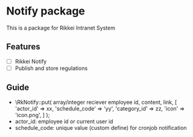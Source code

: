 Notify package
===

This is a package for Rikkei Intranet System

Features
---

- [ ] Rikkei Notify
- [ ] Publish and store regulations

Guide
---
- \RkNotify::put(
    array/integer reciever employee id,
    content,
    link,
    [
        'actor_id' => xx,
        'schedule_code' => 'yy',
        'category_id' => zz,
        'icon' => 'icon.png',
    ]
);
- actor_id: employee id or current user id
- schedule_code: unique value (custom define) for cronjob notification
